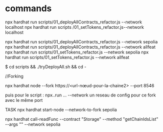 # commands

npx hardhat run scripts/01_deployAllContracts_refactor.js --network localhost
npx hardhat run scripts /01_setTokens_refactor.js--network localhost

npx hardhat run scripts/01_deployAllContracts_refactor.js --network sepolia
npx hardhat run scripts/01_deployAllContracts_refactor.js --network allfeat
npx hardhat run scripts/01_setTokens_refactor.js --network sepolia
npx hardhat run scripts/01_setTokens_refactor.js --network allfeat

$ cd scripts && ./tryDeployAll.sh && cd -

//Forking

npx hardhat node --fork https://<url-nœud-pour-la-chaine2> --port 8546

puis pour le script : npx..run ... --network un reseau de config pour ce fork avec le même port

TASK
npx hardhat start-node --network-to-fork sepolia

npx hardhat call-readFunc --contract "Storage" --method "getChainIdsList" --args "" --network sepolia

